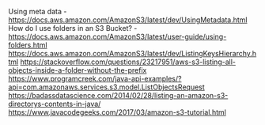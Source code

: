Using meta data - https://docs.aws.amazon.com/AmazonS3/latest/dev/UsingMetadata.html
How do I use folders in an S3 Bucket? - https://docs.aws.amazon.com/AmazonS3/latest/user-guide/using-folders.html
https://docs.aws.amazon.com/AmazonS3/latest/dev/ListingKeysHierarchy.html
https://stackoverflow.com/questions/23217951/aws-s3-listing-all-objects-inside-a-folder-without-the-prefix
https://www.programcreek.com/java-api-examples/?api=com.amazonaws.services.s3.model.ListObjectsRequest
https://badassdatascience.com/2014/02/28/listing-an-amazon-s3-directorys-contents-in-java/
https://www.javacodegeeks.com/2017/03/amazon-s3-tutorial.html
